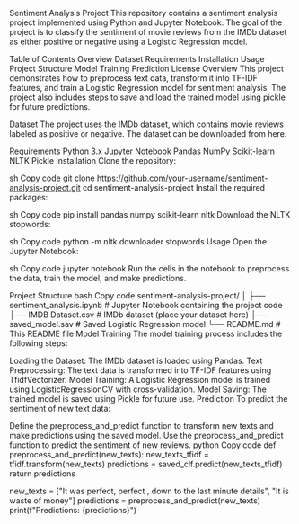 Sentiment Analysis Project
This repository contains a sentiment analysis project implemented using Python and Jupyter Notebook. The goal of the project is to classify the sentiment of movie reviews from the IMDb dataset as either positive or negative using a Logistic Regression model.

Table of Contents
Overview
Dataset
Requirements
Installation
Usage
Project Structure
Model Training
Prediction
License
Overview
This project demonstrates how to preprocess text data, transform it into TF-IDF features, and train a Logistic Regression model for sentiment analysis. The project also includes steps to save and load the trained model using pickle for future predictions.

Dataset
The project uses the IMDb dataset, which contains movie reviews labeled as positive or negative. The dataset can be downloaded from here.

Requirements
Python 3.x
Jupyter Notebook
Pandas
NumPy
Scikit-learn
NLTK
Pickle
Installation
Clone the repository:

sh
Copy code
git clone https://github.com/your-username/sentiment-analysis-project.git
cd sentiment-analysis-project
Install the required packages:

sh
Copy code
pip install pandas numpy scikit-learn nltk
Download the NLTK stopwords:

sh
Copy code
python -m nltk.downloader stopwords
Usage
Open the Jupyter Notebook:

sh
Copy code
jupyter notebook
Run the cells in the notebook to preprocess the data, train the model, and make predictions.

Project Structure
bash
Copy code
sentiment-analysis-project/
│
├── sentiment_analysis.ipynb      # Jupyter Notebook containing the project code
├── IMDB Dataset.csv              # IMDb dataset (place your dataset here)
├── saved_model.sav               # Saved Logistic Regression model
└── README.md                     # This README file
Model Training
The model training process includes the following steps:

Loading the Dataset: The IMDb dataset is loaded using Pandas.
Text Preprocessing: The text data is transformed into TF-IDF features using TfidfVectorizer.
Model Training: A Logistic Regression model is trained using LogisticRegressionCV with cross-validation.
Model Saving: The trained model is saved using Pickle for future use.
Prediction
To predict the sentiment of new text data:

Define the preprocess_and_predict function to transform new texts and make predictions using the saved model.
Use the preprocess_and_predict function to predict the sentiment of new reviews.
python
Copy code
def preprocess_and_predict(new_texts):
    new_texts_tfidf = tfidf.transform(new_texts)
    predictions = saved_clf.predict(new_texts_tfidf)
    return predictions

new_texts = ["It was perfect, perfect , down to the last minute details", "It is waste of money"]
predictions = preprocess_and_predict(new_texts)
print(f"Predictions: {predictions}")
